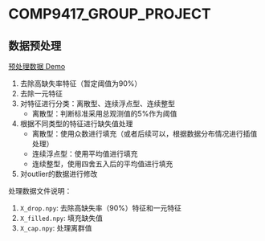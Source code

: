 # COMP9417_GROUP_PROJECT

## 数据预处理

[预处理数据 Demo](./preprocessing/preprocessing_0406.ipynb)

1. 去除高缺失率特征（暂定阈值为90%）
2. 去除一元特征
3. 对特征进行分类：离散型、连续浮点型、连续整型
    - 离散型：判断标准采用总观测值的5%作为阈值
4. 根据不同类型的特征进行缺失值处理
    - 离散型：使用众数进行填充（或者后续可以，根据数据分布情况进行插值处理）
    - 连续浮点型：使用平均值进行填充
    - 连续整型，使用四舍五入后的平均值进行填充
5. 对outlier的数据进行修改

处理数据文件说明：
1. `X_drop.npy`: 去除高缺失率（90%）特征和一元特征
2. `X_filled.npy`: 填充缺失值
3. `X_cap.npy`: 处理离群值